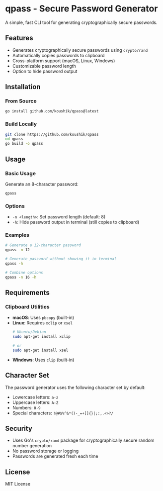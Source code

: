 # qpass - Secure Password Generator

A simple, fast CLI tool for generating cryptographically secure passwords.

## Features

- Generates cryptographically secure passwords using `crypto/rand`
- Automatically copies passwords to clipboard
- Cross-platform support (macOS, Linux, Windows)
- Customizable password length
- Option to hide password output

## Installation

### From Source

```bash
go install github.com/koushik/qpass@latest
```

### Build Locally

```bash
git clone https://github.com/koushik/qpass
cd qpass
go build -o qpass
```

## Usage

### Basic Usage

Generate an 8-character password:
```bash
qpass
```

### Options

- `-n <length>`: Set password length (default: 8)
- `-h`: Hide password output in terminal (still copies to clipboard)

### Examples

```bash
# Generate a 12-character password
qpass -n 12

# Generate password without showing it in terminal
qpass -h

# Combine options
qpass -n 16 -h
```

## Requirements

### Clipboard Utilities

- **macOS**: Uses `pbcopy` (built-in)
- **Linux**: Requires `xclip` or `xsel`
  ```bash
  # Ubuntu/Debian
  sudo apt-get install xclip
  
  # or
  sudo apt-get install xsel
  ```
- **Windows**: Uses `clip` (built-in)

## Character Set

The password generator uses the following character set by default:
- Lowercase letters: `a-z`
- Uppercase letters: `A-Z`
- Numbers: `0-9`
- Special characters: `!@#$%^&*()-_=+[]{}|;:,.<>?/`

## Security

- Uses Go's `crypto/rand` package for cryptographically secure random number generation
- No password storage or logging
- Passwords are generated fresh each time

## License

MIT License
